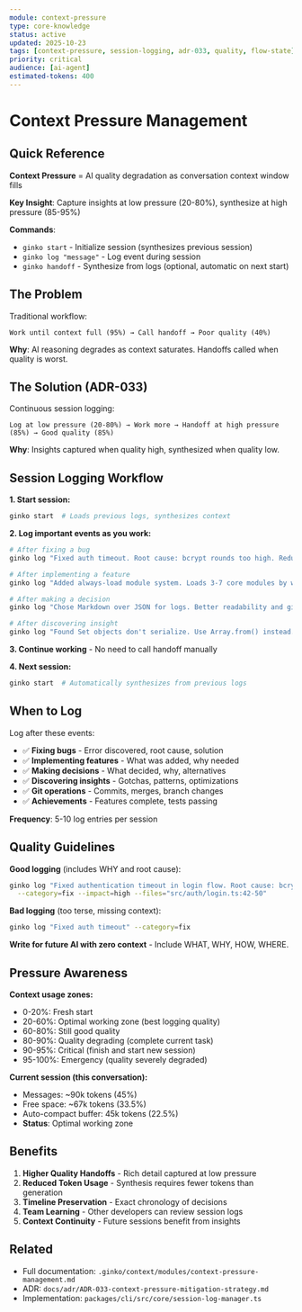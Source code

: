 ```yaml
---
module: context-pressure
type: core-knowledge
status: active
updated: 2025-10-23
tags: [context-pressure, session-logging, adr-033, quality, flow-state]
priority: critical
audience: [ai-agent]
estimated-tokens: 400
---
```


# Context Pressure Management

## Quick Reference

**Context Pressure** = AI quality degradation as conversation context window fills

**Key Insight**: Capture insights at low pressure (20-80%), synthesize at high pressure (85-95%)

**Commands**:
- `ginko start` - Initialize session (synthesizes previous session)
- `ginko log "message"` - Log event during session
- `ginko handoff` - Synthesize from logs (optional, automatic on next start)

## The Problem

Traditional workflow:
```
Work until context full (95%) → Call handoff → Poor quality (40%)
```

**Why**: AI reasoning degrades as context saturates. Handoffs called when quality is worst.

## The Solution (ADR-033)

Continuous session logging:
```
Log at low pressure (20-80%) → Work more → Handoff at high pressure (85%) → Good quality (85%)
```

**Why**: Insights captured when quality high, synthesized when quality low.

## Session Logging Workflow

**1. Start session:**
```bash
ginko start  # Loads previous logs, synthesizes context
```

**2. Log important events as you work:**
```bash
# After fixing a bug
ginko log "Fixed auth timeout. Root cause: bcrypt rounds too high. Reduced to 11." --category=fix

# After implementing a feature
ginko log "Added always-load module system. Loads 3-7 core modules by work mode." --category=feature

# After making a decision
ginko log "Chose Markdown over JSON for logs. Better readability and git diffs." --category=decision

# After discovering insight
ginko log "Found Set objects don't serialize. Use Array.from() instead." --category=insight
```

**3. Continue working** - No need to call handoff manually

**4. Next session:**
```bash
ginko start  # Automatically synthesizes from previous logs
```

## When to Log

Log after these events:
- ✅ **Fixing bugs** - Error discovered, root cause, solution
- ✅ **Implementing features** - What was added, why needed
- ✅ **Making decisions** - What decided, why, alternatives
- ✅ **Discovering insights** - Gotchas, patterns, optimizations
- ✅ **Git operations** - Commits, merges, branch changes
- ✅ **Achievements** - Features complete, tests passing

**Frequency**: 5-10 log entries per session

## Quality Guidelines

**Good logging** (includes WHY and root cause):
```bash
ginko log "Fixed authentication timeout in login flow. Root cause: bcrypt rounds set to 15 (too slow for production load). Reduced to 11, achieving 200ms response time while maintaining security." \
  --category=fix --impact=high --files="src/auth/login.ts:42-50"
```

**Bad logging** (too terse, missing context):
```bash
ginko log "Fixed auth timeout" --category=fix
```

**Write for future AI with zero context** - Include WHAT, WHY, HOW, WHERE.

## Pressure Awareness

**Context usage zones:**
- 0-20%: Fresh start
- 20-60%: Optimal working zone (best logging quality)
- 60-80%: Still good quality
- 80-90%: Quality degrading (complete current task)
- 90-95%: Critical (finish and start new session)
- 95-100%: Emergency (quality severely degraded)

**Current session (this conversation):**
- Messages: ~90k tokens (45%)
- Free space: ~67k tokens (33.5%)
- Auto-compact buffer: 45k tokens (22.5%)
- **Status**: Optimal working zone

## Benefits

1. **Higher Quality Handoffs** - Rich detail captured at low pressure
2. **Reduced Token Usage** - Synthesis requires fewer tokens than generation
3. **Timeline Preservation** - Exact chronology of decisions
4. **Team Learning** - Other developers can review session logs
5. **Context Continuity** - Future sessions benefit from insights

## Related

- Full documentation: `.ginko/context/modules/context-pressure-management.md`
- ADR: `docs/adr/ADR-033-context-pressure-mitigation-strategy.md`
- Implementation: `packages/cli/src/core/session-log-manager.ts`
